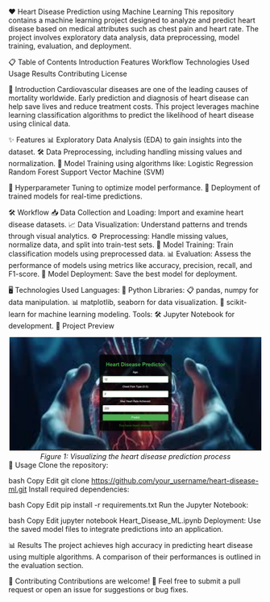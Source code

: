 ❤️ Heart Disease Prediction using Machine Learning
This repository contains a machine learning project designed to analyze and predict heart disease based on medical attributes such as chest pain and heart rate. The project involves exploratory data analysis, data preprocessing, model training, evaluation, and deployment.

📋 Table of Contents
Introduction
Features
Workflow
Technologies Used
Usage
Results
Contributing
License

🏥 Introduction
Cardiovascular diseases are one of the leading causes of mortality worldwide. Early prediction and diagnosis of heart disease can help save lives and reduce treatment costs. This project leverages machine learning classification algorithms to predict the likelihood of heart disease using clinical data.

✨ Features
📊 Exploratory Data Analysis (EDA) to gain insights into the dataset.
🛠️ Data Preprocessing, including handling missing values and normalization.
🤖 Model Training using algorithms like:
Logistic Regression
Random Forest
Support Vector Machine (SVM)

🎯 Hyperparameter Tuning to optimize model performance.
🚀 Deployment of trained models for real-time predictions.

🛠️ Workflow
📥 Data Collection and Loading: Import and examine heart disease datasets.
📈 Data Visualization: Understand patterns and trends through visual analytics.
⚙️ Preprocessing: Handle missing values, normalize data, and split into train-test sets.
🧠 Model Training: Train classification models using preprocessed data.
📊 Evaluation: Assess the performance of models using metrics like accuracy, precision, recall, and F1-score.
💾 Model Deployment: Save the best model for deployment.

🖥️ Technologies Used
Languages: 🐍 Python
Libraries:
📋 pandas, numpy for data manipulation.
📊 matplotlib, seaborn for data visualization.
🤖 scikit-learn for machine learning modeling.
Tools: 🛠️
Jupyter Notebook for development.
🌟 Project Preview
<div align="center"> <img src="UI.png" alt="Heart Disease Prediction" width="500"/> <br> <em>Figure 1: Visualizing the heart disease prediction process</em> </div>
🚀 Usage
Clone the repository:

bash
Copy
Edit
git clone https://github.com/your_username/heart-disease-ml.git
Install required dependencies:

bash
Copy
Edit
pip install -r requirements.txt
Run the Jupyter Notebook:

bash
Copy
Edit
jupyter notebook Heart_Disease_ML.ipynb
Deployment: Use the saved model files to integrate predictions into an application.

📊 Results
The project achieves high accuracy in predicting heart disease using multiple algorithms. A comparison of their performances is outlined in the evaluation section.

🤝 Contributing
Contributions are welcome! 🎉
Feel free to submit a pull request or open an issue for suggestions or bug fixes.
